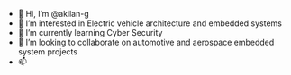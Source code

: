 - 👋 Hi, I’m @akilan-g
- 👀 I’m interested in Electric vehicle architecture and embedded systems 
- 🌱 I’m currently learning Cyber Security 
- 💞️ I’m looking to collaborate on automotive and aerospace embedded system projects 
- 📫 
<!---
akilan-g/akilan-g is a ✨ special ✨ repository because its `README.md` (this file) appears on your GitHub profile.
You can click the Preview link to take a look at your changes.
--->
